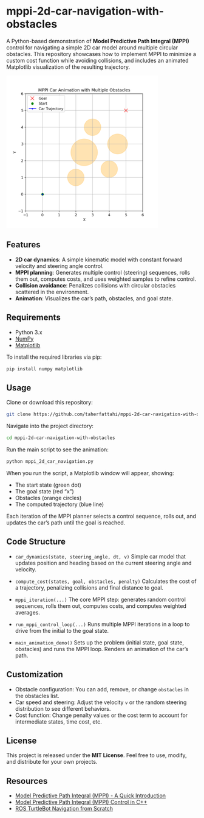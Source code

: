 # mppi-2d-car-navigation-with-obstacles

A Python-based demonstration of **Model Predictive Path Integral (MPPI)** control for navigating a simple 2D car model around multiple circular obstacles. This repository showcases how to implement MPPI to minimize a custom cost function while avoiding collisions, and includes an animated Matplotlib visualization of the resulting trajectory.

<img src="mppi_car_animation_multi_obstacles.gif" width="400"/>

## Features

- **2D car dynamics**: A simple kinematic model with constant forward velocity and steering angle control.  
- **MPPI planning**: Generates multiple control (steering) sequences, rolls them out, computes costs, and uses weighted samples to refine control.  
- **Collision avoidance**: Penalizes collisions with circular obstacles scattered in the environment.  
- **Animation**: Visualizes the car’s path, obstacles, and goal state.

## Requirements

- Python 3.x
- [NumPy](https://numpy.org/)
- [Matplotlib](https://matplotlib.org/)

To install the required libraries via pip:

```bash
pip install numpy matplotlib
```

## Usage
Clone or download this repository:
```bash
git clone https://github.com/taherfattahi/mppi-2d-car-navigation-with-obstacles.git
```

Navigate into the project directory:
```bash
cd mppi-2d-car-navigation-with-obstacles
```
Run the main script to see the animation:
```bash
python mppi_2d_car_navigation.py
```

When you run the script, a Matplotlib window will appear, showing:

- The start state (green dot)
- The goal state (red “x”)
- Obstacles (orange circles)
- The computed trajectory (blue line)

Each iteration of the MPPI planner selects a control sequence, rolls out, and updates the car’s path until the goal is reached.

## Code Structure
- ```car_dynamics(state, steering_angle, dt, v)```
Simple car model that updates position and heading based on the current steering angle and velocity.

- ```compute_cost(states, goal, obstacles, penalty)```
Calculates the cost of a trajectory, penalizing collisions and final distance to goal.

- ```mppi_iteration(...)```
The core MPPI step: generates random control sequences, rolls them out, computes costs, and computes weighted averages.

- ```run_mppi_control_loop(...)```
Runs multiple MPPI iterations in a loop to drive from the initial to the goal state.

- ```main_animation_demo()```
Sets up the problem (initial state, goal state, obstacles) and runs the MPPI loop. Renders an animation of the car’s path.

## Customization
- Obstacle configuration: You can add, remove, or change ```obstacles``` in the obstacles list.
- Car speed and steering: Adjust the velocity ```v``` or the random steering distribution to see different behaviors.
- Cost function: Change penalty values or the cost term to account for intermediate states, time cost, etc.

## License
This project is released under the <b>MIT License</b>. Feel free to use, modify, and distribute for your own projects.

## Resources

- [Model Predictive Path Integral (MPPI) - A Quick Introduction](https://dilithjay.com/blog/mppi)
- [Model Predictive Path Integral (MPPI) Control in C++](https://markus-x-buchholz.medium.com/model-predictive-path-integral-mppi-control-in-c-b13ea594ca20)
- [ROS TurtleBot Navigation from Scratch](https://github.com/bostoncleek/ROS-Turtlebot-Navigation/tree/master)
